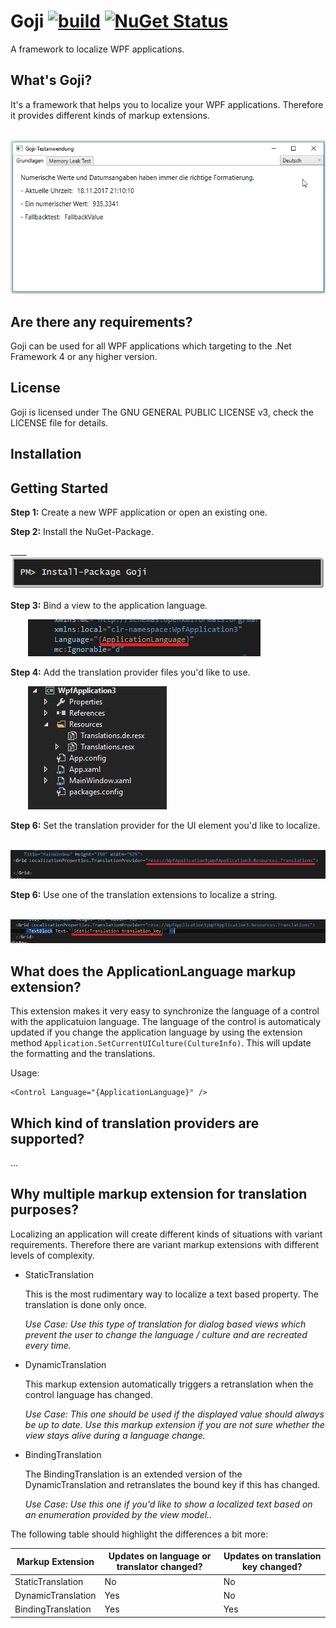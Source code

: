 # Goji  [![build](https://github.com/MartinKuschnik/Goji/workflows/.NET%20Core/badge.svg)](https://github.com/MartinKuschnik/Goji/actions) [![NuGet Status](http://img.shields.io/nuget/v/Goji.svg?style=flat)](https://www.nuget.org/packages/Goji/)
A framework to localize WPF applications.

## What's Goji?

It's a framework that helps you to localize your WPF applications. Therefore it provides different kinds of markup extensions.

&emsp;&emsp;![Example](https://raw.githubusercontent.com/MartinKuschnik/Goji/master/doc/pics/example.gif)


## Are there any requirements?

Goji can be used for all WPF applications which targeting to the .Net  Framework 4 or any higher version. 

## License

Goji is licensed under The GNU GENERAL PUBLIC LICENSE v3, check the LICENSE file for details.

## Installation

## Getting Started 

**Step 1:** Create a new WPF application or open an existing one.

**Step 2:** Install the NuGet-Package.

<a href="https://www.nuget.org/packages/Goji/" target="_blank">
&emsp;&nbsp;&nbsp;&nbsp;<img title="NuGet" src="https://github.com/MartinKuschnik/Goji/blob/master/doc/pics/install_nuget_package.JPG" alt="NuGet"/>
</a>

**Step 3:** Bind a view to the application language.
  
&emsp;&emsp;![ApplicationLanguage](https://raw.githubusercontent.com/MartinKuschnik/Goji/master/doc/pics/ApplicationLanguage.PNG)

**Step 4:** Add the translation provider files you'd like to use.

&emsp;&emsp;![RESX](https://raw.githubusercontent.com/MartinKuschnik/Goji/master/doc/pics/added_resx_files.PNG)


**Step 6:** Set the translation provider for the UI element you'd like to localize.

&emsp;&emsp;![Set Translation Provider](https://raw.githubusercontent.com/MartinKuschnik/Goji/master/doc/pics/set_translation_provider.png)

**Step 6:** Use one of the translation extensions to localize a string.

&emsp;&emsp;![Static Translation](https://raw.githubusercontent.com/MartinKuschnik/Goji/master/doc/pics/static_translation.png)

## What does the ApplicationLanguage markup extension?

This extension makes it very easy to synchronize the language of a control with the applicatuion language. The language of the control is automaticaly updated if you change the application language by using the extension method ```Application.SetCurrentUICulture(CultureInfo)```. This will update the formatting and the translations.

  Usage:
  ```
  <Control Language="{ApplicationLanguage}" />
  ```
## Which kind of translation providers are supported?

...
  
## Why multiple markup extension for translation purposes?

Localizing an application will create different kinds of situations with variant requirements. Therefore there are variant markup extensions with different levels of complexity.

- StaticTranslation

  This is the most rudimentary way to localize a text based property.
  The translation is done only once.
  
  *Use Case: Use this type of translation for dialog based views which prevent the user to change the language / culture and are recreated every time.*
  
- DynamicTranslation

  This markup extension automatically triggers a retranslation when the control language has changed. 
  
  *Use Case: This one should be used if the displayed value should always be up to date. Use this markup extension if you are not sure whether the view stays alive during a language change.*
  
- BindingTranslation

  The BindingTranslation is an extended version of the DynamicTranslation and  retranslates the bound key if this has changed.
  
  *Use Case: Use this one if you'd like to show a localized text based on an enumeration provided by the view model..*

The following table should highlight the differences a bit more:

|Markup Extension|Updates on language or translator changed?|Updates on translation key changed?|
|---|---|---|
|StaticTranslation|No |No |
|DynamicTranslation|Yes|No |
|BindingTranslation|Yes|Yes|

